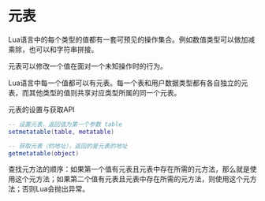 # 元表

Lua语言中的每个类型的值都有一套可预见的操作集合。例如数值类型可以做加减乘除，也可以和字符串拼接。

元表可以修改一个值在面对一个未知操作时的行为。

Lua语言中每一个值都可以有元表。每一个表和用户数据类型都有各自独立的元表，而其他类型的值则共享对应类型所属的同一个元表。

元表的设置与获取API

```lua
-- 设置元表，返回值为第一个参数 table
setmetatable(table, metatable)

-- 获取元表（的地址），返回的是元表的地址
getmetatable(object)
```

查找元方法的顺序：如果第一个值有元表且元表中存在所需的元方法，那么就是使用这个元方法；如果第二个值有元表且元表中存在所需的元方法，则使用这个元方法；否则Lua会抛出异常。
